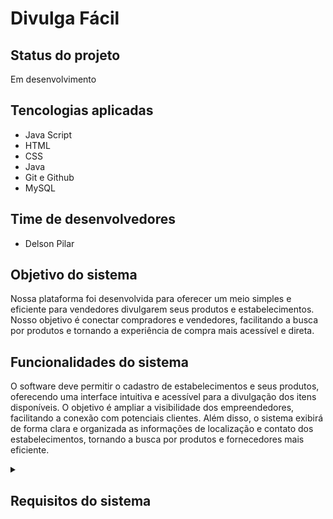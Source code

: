 <h1>Divulga Fácil</h1>

<h2>Status do projeto</h2>
<p>Em desenvolvimento</p>

<h2>Tencologias aplicadas</h2>
<ul>
    <li>Java Script</li>
    <li>HTML</li>
    <li>CSS</li>
    <li>Java</li>
    <li>Git e Github</li>
    <li>MySQL</li>
</ul>

<h2>Time de desenvolvedores</h2>
<ul>
    <li>Delson Pilar</li>
</ul>

<h2>Objetivo do sistema</h2>
<p>Nossa plataforma foi desenvolvida para oferecer um meio simples e eficiente para vendedores divulgarem seus produtos e estabelecimentos. Nosso objetivo é conectar compradores e vendedores, facilitando a busca por produtos e tornando a experiência de compra mais acessível e direta.</p>
<h2>Funcionalidades do sistema</h2>

<p>O software deve permitir o cadastro de estabelecimentos e seus produtos, oferecendo uma interface intuitiva e acessível para a divulgação dos itens disponíveis. O objetivo é ampliar a visibilidade dos empreendedores, facilitando a conexão com potenciais clientes. Além disso, o sistema exibirá de forma clara e organizada as informações de localização e contato dos estabelecimentos, tornando a busca por produtos e fornecedores mais eficiente.</p>

<details>
<summary><h2> Requisitos do sistema </h2></summary>
<h3>Requisitos funcionais</h3>
<dl>
    <dt><b>Pesquisa e filtros:</b></dt>
    <dd>O sistema deve permitir que usuários pesquisem produtos e lojas, podendo filtrar por categorias, preço, localização, etc.</dd> 

<dt><b>Autentificação e perfis de usuário:</b></dt>
<dd>O sistema deve permitir login e cadastro de usuários (lojistas e compradores) para permitir interações com os produtos. (adicionar, comentar, etc). </dd> 

<dt><b>Painel do lojista:</b></dt>
<dd>Deve haver uma área para lojistas gerenciarem seus produtos e informações da loja.</dd> 

<dt><b>Sistema de avaliações:</b></dt>
<dd>Os usuários devem poder avaliar os produtos e deixar comentários sobre os mesmos. </dd>
</dl>

<h3>requisitos não funcionais</h3>
<dl>
<dt><b>Desempenho:</b></dt>
<dd>As páginas devem carregar rapidamente para oferecer uma boa experiência ao usuário.</dd>

<dt><b>Segurança:</b></dt>
<dd>O sistema deve proteger dados sensíveis, como informações de lojistas e usuários.</dd>

<dt><b>Responsividade</b></dt>
<dd>O site deve ser responsivo e adaptar-se corretamente aos principais tamanhos de tela disponíveis no mercado.</dd>
</dl>
</details>